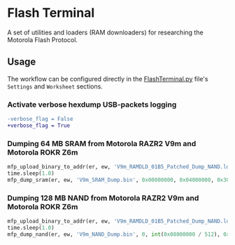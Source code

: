 Flash Terminal
==============

A set of utilities and loaders (RAM downloaders) for researching the Motorola Flash Protocol.

## Usage

The workflow can be configured directly in the [FlashTerminal.py](FlashTerminal.py) file's `Settings` and `Worksheet` sections.

### Activate verbose hexdump USB-packets logging

```diff
-verbose_flag = False
+verbose_flag = True
```

### Dumping 64 MB SRAM from Motorola RAZR2 V9m and Motorola ROKR Z6m

```python
mfp_upload_binary_to_addr(er, ew, 'V9m_RAMDLD_01B5_Patched_Dump_NAND.ldr', 0x00100000, 0x00100000)
time.sleep(1.0)
mfp_dump_sram(er, ew, 'V9m_SRAM_Dump.bin', 0x00000000, 0x04000000, 0x30)
```

### Dumping 128 MB NAND from Motorola RAZR2 V9m and Motorola ROKR Z6m

```python
mfp_upload_binary_to_addr(er, ew, 'V9m_RAMDLD_01B5_Patched_Dump_NAND.ldr', 0x00100000, 0x00100000)
time.sleep(1.0)
mfp_dump_nand(er, ew, 'V9m_NAND_Dump.bin', 0, int(0x08000000 / 512), 0x30)
```

